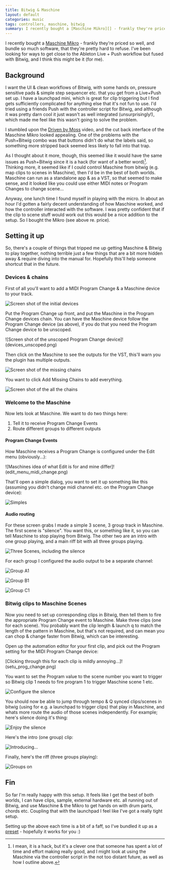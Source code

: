 ```yaml
---
title: Bitwig & Maschine
layout: default
categories: music
tags: controllers, maschine, bitwig
summary: I recently bought a [Maschine Mikro][] - frankly they're priced so well, and bundle so much software, that they're pretty hard to refuse. I've been looking for ways to get close to the Ableton Live + Push workflow but fused with Bitwig, and I think this might be it (for me).
---
```


I recently bought a [Maschine Mikro][] - frankly they're priced so well, and bundle so much software, that they're pretty hard to refuse. I've been looking for ways to get close to the Ableton Live + Push workflow but fused with Bitwig, and I think this might be it (for me).

## Background

I want the UI & clean workflows of Bitwig, with some hands on, pressure sensitive pads & simple step sequencer etc. that you get from a Live+Push set up. I have a launchpad mini, which is great for clip triggering but I find gets sufficiently complicated for anything else that it's not fun to use. I'd tried using a friends Push with the controller script for Bitwig, and although it was pretty darn cool it just wasn't as well integrated (unsurprisingly!), which made me feel like this wasn't going to solve the problem.

I stumbled upon the [Driven by Moss][] video, and the cut back interface of the Maschine Mikro looked appealing. One of the problems with the Push+Bitwig combo was that buttons didn't do what the labels said, so something more stripped back seemed less likely to fall into that trap.

As I thought about it more, though, this seemed like it would have the same issues as Push+Bitwig since it is a hack (for want of a better word)[^1]. Thinking more, it seemed like if I could control Maschine from bitwig (e.g. map clips to scenes in Maschine), then I'd be in the best of both worlds. Maschine can run as a standalone app & as a VST, so that seemed to make sense, and it looked like you could use either MIDI notes or Program Changes to change scene...

Anyway, one lunch time I found myself in playing with the micro. In about an hour I'd gotten a fairly decent understanding of how Maschine worked, and how the controller interacted with the software. I was pretty confident that if the clip to scene stuff would work out this would be a nice addition to the setup. So I bought the Mikro (see above re. price).

## Setting it up

So, there's a couple of things that tripped me up getting Maschine & Bitwig to play together, nothing terrible just a few things that are a bit more hidden away & require diving into the manual for. Hopefully this'll help someone shortcut that in the future.

### Devices & chains

First of all you'll want to add a MIDI Program Change & a Maschine device to your track.

![Screen shot of the initial devices](devices_init.png)

Put the Program Change up front, and put the Maschine in the Program Change devices chain. You can have the Maschine device follow the Program Change device (as above), if you do that you need the Program Change device to be unscoped.

![Screen shot of the unscoped Program Change device]!(devices_unscoped.png)

Then click on the Maschine to see the outputs for the VST, this'll warn you the plugin has multiple outputs.

![Screen shot of the missing chains](devices_chains.png)

You want to click Add Missing Chains to add everything.

![Screen shot of the all the chains](devices_all_chains.png)

### Welcome to the Maschine

Now lets look at Maschine. We want to do two things here:

1. Tell it to receive Program Change Events
2. Route different groups to different outputs

#### Program Change Events

How Maschine receives a Program Change is configured under the Edit menu (obviously...):

![Maschines idea of what Edit is for and mine differ]!(edit_menu_midi_change.png)

That'll open a simple dialog, you want to set it up something like this (assuming you didn't change midi channel etc. on the Program Change device):

![Simples](midi_change.png)

#### Audio routing

For these screen grabs I made a simple 3 scene, 3 group track in Maschine. The first scene is "silence". You want this, or something like it, so you can tell Maschine to stop playing from Bitwig. The other two are an intro with one group playing, and a main riff bit with all three groups playing.

![Three Scenes, including the silence](maschenes.png)

For each group I configured the audio output to be a separate channel:

![Group A1](group_a1.png)

![Group B1](group_b1.png)

![Group C1](group_c1.png)

### Bitwig clips to Maschine Scenes

Now you need to set up corresponding clips in Bitwig, then tell them to fire the appropriate Program Change event to Maschine. Make three clips (one for each scene). You probably want the clip length & launch q to match the length of the pattern in Maschine, but that's not required, and can mean you can chop & change faster from Bitwig, which can be interesting.

Open up the automation editor for your first clip, and pick out the Program setting for the MIDI Program Change device:

[Clicking through this for each clip is mildly annoying...]!(setu_prog_change.png)

You want to set the Program value to the scene number you want to trigger so Bitwig clip 1 needs to fire program 1 to trigger Maschine scene 1 etc.

![Configure the silence](silence_clip.png)

You should now be able to jump through tempo & Q synced clips/scenes in bitwig (using for e.g. a launchpad to trigger clips) that play in Maschine, and whats more route the audio of those scenes independently. For example; here's silence doing it's thing:

![Enjoy the silence](silence_mixer.png)

Here's the intro (one group) clip:

![Introducing...](intro_mixer.png)

Finally, here's the riff (three groups playing):

![Groups on](riff_mixer.png)

## Fin

So far I'm really happy with this setup. It feels like I get the best of both worlds, I can have clips, sample, external hardware etc. all running out of Bitwig, and use Maschine & the Mikro to get hands on with drum parts, chords etc. Coupling that with the launchpad I feel like I've got a really tight setup.

Setting up the above each time is a bit of a faff, so I've bundled it up as a [preset][] - hopefully it works for you :)

[Maschine Mikro]: https://www.native-instruments.com/en/products/maschine/production-systems/maschine-mikro/
[Driven by Moss]: https://www.youtube.com/watch?v=KBIkoGOPBzM
[BopDJ]: https://www.bopdj.com/
[preset]: Maschine.bwpreset

[^1]: I mean, it is a hack, but it's a clever one that someone has spent a lot of time and effort making really good, and I might look at using the Maschine via the controller script in the not too distant future, as well as how I outline above.
